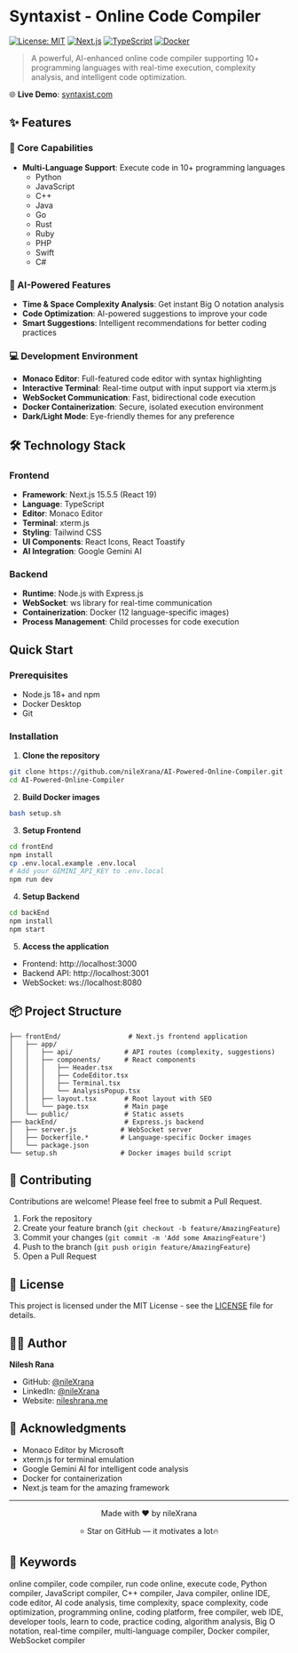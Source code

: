 # Syntaxist - Online Code Compiler

[![License: MIT](https://img.shields.io/badge/License-MIT-yellow.svg)](https://opensource.org/licenses/MIT)
[![Next.js](https://img.shields.io/badge/Next.js-15.5.5-black)](https://nextjs.org/)
[![TypeScript](https://img.shields.io/badge/TypeScript-5.0-blue)](https://www.typescriptlang.org/)
[![Docker](https://img.shields.io/badge/Docker-Enabled-blue)](https://www.docker.com/)

> A powerful, AI-enhanced online code compiler supporting 10+ programming languages with real-time execution, complexity analysis, and intelligent code optimization.

🌐 **Live Demo**: [syntaxist.com](https://syntaxist.com)

## ✨ Features

### 🎯 Core Capabilities
- **Multi-Language Support**: Execute code in 10+ programming languages
  - Python
  - JavaScript
  - C++
  - Java
  - Go
  - Rust
  - Ruby
  - PHP
  - Swift
  - C#

### 🤖 AI-Powered Features
- **Time & Space Complexity Analysis**: Get instant Big O notation analysis
- **Code Optimization**: AI-powered suggestions to improve your code
- **Smart Suggestions**: Intelligent recommendations for better coding practices

### 💻 Development Environment
- **Monaco Editor**: Full-featured code editor with syntax highlighting
- **Interactive Terminal**: Real-time output with input support via xterm.js
- **WebSocket Communication**: Fast, bidirectional code execution
- **Docker Containerization**: Secure, isolated execution environment
- **Dark/Light Mode**: Eye-friendly themes for any preference

## 🛠️ Technology Stack

### Frontend
- **Framework**: Next.js 15.5.5 (React 19)
- **Language**: TypeScript
- **Editor**: Monaco Editor
- **Terminal**: xterm.js
- **Styling**: Tailwind CSS
- **UI Components**: React Icons, React Toastify
- **AI Integration**: Google Gemini AI

### Backend
- **Runtime**: Node.js with Express.js
- **WebSocket**: ws library for real-time communication
- **Containerization**: Docker (12 language-specific images)
- **Process Management**: Child processes for code execution

## Quick Start

### Prerequisites
- Node.js 18+ and npm
- Docker Desktop
- Git

### Installation

1. **Clone the repository**
```bash
git clone https://github.com/nileXrana/AI-Powered-Online-Compiler.git
cd AI-Powered-Online-Compiler
```

2. **Build Docker images**
```bash
bash setup.sh
```

3. **Setup Frontend**
```bash
cd frontEnd
npm install
cp .env.local.example .env.local
# Add your GEMINI_API_KEY to .env.local
npm run dev
```

4. **Setup Backend**
```bash
cd backEnd
npm install
npm start
```

5. **Access the application**
- Frontend: http://localhost:3000
- Backend API: http://localhost:3001
- WebSocket: ws://localhost:8080

## 📦 Project Structure

```
├── frontEnd/                 # Next.js frontend application
│   ├── app/
│   │   ├── api/             # API routes (complexity, suggestions)
│   │   ├── components/      # React components
│   │   │   ├── Header.tsx
│   │   │   ├── CodeEditor.tsx
│   │   │   ├── Terminal.tsx
│   │   │   └── AnalysisPopup.tsx
│   │   ├── layout.tsx       # Root layout with SEO
│   │   └── page.tsx         # Main page
│   └── public/              # Static assets
├── backEnd/                 # Express.js backend
│   ├── server.js           # WebSocket server
│   ├── Dockerfile.*        # Language-specific Docker images
│   └── package.json
└── setup.sh                # Docker images build script
```

## 🤝 Contributing

Contributions are welcome! Please feel free to submit a Pull Request.

1. Fork the repository
2. Create your feature branch (`git checkout -b feature/AmazingFeature`)
3. Commit your changes (`git commit -m 'Add some AmazingFeature'`)
4. Push to the branch (`git push origin feature/AmazingFeature`)
5. Open a Pull Request

## 📝 License

This project is licensed under the MIT License - see the [LICENSE](LICENSE) file for details.

## 👨‍💻 Author

**Nilesh Rana**
- GitHub: [@nileXrana](https://github.com/nileXrana)
- LinkedIn: [@nileXrana](https://www.linkedin.com/in/nileXrana)
- Website: [nileshrana.me](https://nileshrana.me)

## 🙏 Acknowledgments

- Monaco Editor by Microsoft
- xterm.js for terminal emulation
- Google Gemini AI for intelligent code analysis
- Docker for containerization
- Next.js team for the amazing framework

---

<div align="center">
  Made with ❤️ by nileXrana
  
  ⭐ Star on GitHub — it motivates a lot🔥
</div>

## 🔑 Keywords

online compiler, code compiler, run code online, execute code, Python compiler, JavaScript compiler, C++ compiler, Java compiler, online IDE, code editor, AI code analysis, time complexity, space complexity, code optimization, programming online, coding platform, free compiler, web IDE, developer tools, learn to code, practice coding, algorithm analysis, Big O notation, real-time compiler, multi-language compiler, Docker compiler, WebSocket compiler
